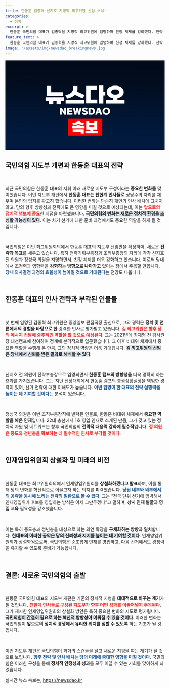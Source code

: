 ```yaml
---
title: 한동훈 김종혁·신지호 지명직 최고위원 선임 소식!
categories:
  - 정치
excerpt: >
  한동훈 국민의힘 대표가 김종혁을 지명직 최고위원에 임명하며 친정 체제를 강화했다. 전략 및 조직 부총장에도 강력한 지지 세력을 배치, 인재영입위원회를 상설화하겠다고 밝혔다. 정치계의 향방을 바꿀 이 변화의 진실은? 클릭해 확인하세요!
feature_text: >
  한동훈 국민의힘 대표가 김종혁을 지명직 최고위원에 임명하며 친정 체제를 강화했다. 전략 및 조직 부총장에도 강력한 지지 세력을 배치, 인재영입위원회를 상설화하겠다고 밝혔다. 정치계의 향방을 바꿀 이 변화의 진실은? 클릭해 확인하세요!
image: '/assets/img/newsdao_breakingnews.jpg'
---
```


<p><img src="/assets/img/newsdao_breakingnews.jpg" alt="ranknews 속보" /></p>

<h2 data-ke-size="size26">국민의힘 지도부 개편과 한동훈 대표의 전략</h2>

<p data-ke-size="size16">&nbsp;</p>

<p>최근 국민의힘은 한동훈 대표의 지휘 아래 새로운 지도부 구성이라는 <strong>중요한 변화를</strong> 맞이했습니다. 이번 지도부 개편에서 <strong>한동훈 대표는 친한계 인사들로</strong> 상당수의 자리를 채우며 본인의 입지를 확고히 했습니다. 이러한 변화는 단순히 개인의 인사 배치에 그치지 않고, 당의 향후 방향성과 전략에도 큰 영향을 미칠 것으로 예상되는데, 이는 <b><span style="color: #ee2323;">앞으로의 정치적 행보에 중요</span></b>한 지점을 마련했습니다. <b><span style="background-color: #21538527;">국민의힘의 변화는 새로운 정치적 환경을 조성할 가능성이 있다</span></b>. 이는 차기 선거에 대한 준비 과정에서도 중요한 역할을 하게 될 것입니다.</p>

<p data-ke-size="size16">&nbsp;</p>

<p>국민의힘은 이번 최고위원회의에서 한동훈 대표의 지도부 선임안을 확정하며, 새로운 <strong>전략과 목표</strong>를 세우고 있습니다. 특히 전략기획부총장과 조직부총장의 자리에 각각 신지호 전 의원과 정성국 의원을 지명하면서, 친정 체제를 더욱 강화하고 있습니다. 이로써 당내에서 조정력과 영향력을 <strong>강화하는 방향으로 나아가고</strong> 있다는 점에서 주목할 만합니다. <b><span style="color: #1a5490;">당내 의사결정 과정의 효율성이 높아질 것으로 기대된다</span></b>는 전망도 나옵니다.</p>

<p data-ke-size="size16">&nbsp;</p>

<h2 data-ke-size="size26">한동훈 대표의 인사 전략과 부각된 인물들</h2>

<p data-ke-size="size16">&nbsp;</p>

<p>첫 번째 임명된 김종혁 최고위원은 중앙일보 편집국장 출신으로, 그의 경력은 <strong>정치 및 언론에서의 경험을 바탕으로 한</strong> 강력한 인사로 평가받고 있습니다. <b><span style="color: #ee2323;">김 최고위원은 향후 당의 메시지 전달에 중추적인 역할을 할 것으로 예상된다</span></b>. 그는 2021년에 최재형 전 감사원장 대선캠프에 참여하여 정계에 본격적으로 입문했습니다. 그 이후 비대위 체제에서 중요한 역할을 수행해 온 만큼, 그의 정치적 역량은 더욱 기대됩니다. <b><span style="background-color: #21538527;">김 최고위원의 선임은 당내에서 신뢰를 받은 결과로 해석할 수 있다</span></b>.</p>

<p data-ke-size="size16">&nbsp;</p>

<p>신지호 전 의원이 전략부총장으로 임명되면서 <strong>한동훈 캠프의 방향성을</strong> 더욱 명확히 하는 효과를 가져왔습니다. 그는 지난 전당대회에서 한동훈 캠프의 총괄상황실장을 역임한 경력이 있어, 선거 전략에 대한 이해도가 높습니다. <b><span style="color: #1a5490;">이번 임명이 한 대표의 전략 실행력을 높이는 데 기여할 것이다</span></b>는 분석이 있습니다.</p>

<p data-ke-size="size16">&nbsp;</p>

<p>정성국 의원은 이번 조직부총장직에 발탁된 인물로, 한동훈 비대위 체제에서 <strong>중요한 역할을 해온 인재</strong>입니다. 22대 총선에서 1호 영입 인재로 소개된 만큼, 그가 갖고 있는 정치적 자원 및 네트워크는 향후 국민의힘의 <strong>전략적 대응력 강화에 필수적</strong>입니다. <b><span style="color: #ee2323;">정 의원은 중도와 청년층을 확보하는 데 필수적인 인사로 부각될 것이다</span></b>.</p>

<p data-ke-size="size16">&nbsp;</p>

<h2 data-ke-size="size26">인재영입위원회 상설화 및 미래의 비전</h2>

<p data-ke-size="size16">&nbsp;</p>

<p>한동훈 대표는 최고위원회의에서 인재영입위원회를 <strong>상설화하겠다고 발표</strong>하며, 이를 통해 당의 변화를 혁신적으로 이끌고자 하는 의지를 피력했습니다. <b><span style="color: #1a5490;">당원 내부와 외부에서의 공략을 동시에 노리는 전략의 일환으로 볼 수 있다</span></b>. 그는 “전국 단위 선거에 임박해서 인재영입위가 후보를 영입하는 방식은 이제 그만두겠다”고 말하며, <strong>상시 인재 발굴과 영입 교육</strong> 필요성을 강조했습니다.</p>

<p data-ke-size="size16">&nbsp;</p>

<p>이는 특히 중도층과 청년층을 대상으로 하는 외연 확장을 <strong>구체화하는 방향과 일치</strong>합니다. <b><span style="background-color: #21538527;">한대표의 이러한 공약은 당의 신뢰성과 지지를 높이는 데 기여할 것이다</span></b>. 인재영입위원회가 상설화됨으로써, 국민의힘은 순조롭게 인재를 영입하고, 다음 선거에서도 경쟁력을 유지할 수 있도록 준비가 가능합니다.</p>

<p data-ke-size="size16">&nbsp;</p>

<h2 data-ke-size="size26">결론: 새로운 국민의힘의 출발</h2>

<p data-ke-size="size16">&nbsp;</p>

<p>한동훈 국민의힘 대표의 지도부 개편은 기존의 정치적 지형을 <strong>대대적으로 바꾸는 계기</strong>가 될 것입니다. <b><span style="color: #ee2323;">친한계 인사들로 구성된 지도부가 향후 어떤 성과를 이끌어낼지 주목된다</span></b>. 그가 제시한 인재영입위원회의 상설화 방안은 특히 중요한 변화의 시도로 평가됩니다. <b><span style="background-color: #21538527;">국민의힘이 간절히 필요로 하는 혁신적 방향성이 이뤄질 수 있을 것이다</span></b>. 이러한 변화는 국민의힘이 <strong>앞으로의 정치적 경쟁에서 유리한 위치를 점할 수 있도록</strong> 하는 기초가 될 것입니다.</p>

<p data-ke-size="size16">&nbsp;</p>

<p>이번 지도부 개편은 국민의힘이 과거의 스캔들을 털고 새로운 지평을 여는 계기가 될 것으로 보입니다. <b><span style="color: #1a5490;">향후 전략 및 인사 배치는 당의 미래에 중대한 영향을 미칠 것이다</span></b>. 국민의힘은 이러한 구성을 통해 <strong>정치적 안정성과 성과</strong>를 모두 이끌 수 있는 기회를 맞이하게 되었습니다.</p>
실시간 뉴스 속보는, <a href="https://newsdao.kr" rel="dofollow">https://newsdao.kr</a>



